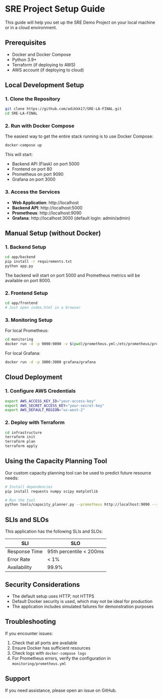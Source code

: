 # SRE Project Setup Guide

This guide will help you set up the SRE Demo Project on your local machine or in a cloud environment.

## Prerequisites

- Docker and Docker Compose
- Python 3.9+
- Terraform (if deploying to AWS)
- AWS account (if deploying to cloud)

## Local Development Setup

### 1. Clone the Repository

```bash
git clone https://github.com/adikkk17/SRE-LA-FINAL.git
cd SRE-LA-FINAL
```

### 2. Run with Docker Compose

The easiest way to get the entire stack running is to use Docker Compose:

```bash
docker-compose up
```

This will start:
- Backend API (Flask) on port 5000
- Frontend on port 80
- Prometheus on port 9090
- Grafana on port 3000

### 3. Access the Services

- **Web Application**: http://localhost
- **Backend API**: http://localhost:5000
- **Prometheus**: http://localhost:9090
- **Grafana**: http://localhost:3000 (default login: admin/admin)

## Manual Setup (without Docker)

### 1. Backend Setup

```bash
cd app/backend
pip install -r requirements.txt
python app.py
```

The backend will start on port 5000 and Prometheus metrics will be available on port 8000.

### 2. Frontend Setup

```bash
cd app/frontend
# Just open index.html in a browser
```

### 3. Monitoring Setup

For local Prometheus:

```bash
cd monitoring
docker run -d -p 9090:9090 -v $(pwd)/prometheus.yml:/etc/prometheus/prometheus.yml prom/prometheus
```

For local Grafana:

```bash
docker run -d -p 3000:3000 grafana/grafana
```

## Cloud Deployment

### 1. Configure AWS Credentials

```bash
export AWS_ACCESS_KEY_ID="your-access-key"
export AWS_SECRET_ACCESS_KEY="your-secret-key"
export AWS_DEFAULT_REGION="us-west-2"
```

### 2. Deploy with Terraform

```bash
cd infrastructure
terraform init
terraform plan
terraform apply
```

## Using the Capacity Planning Tool

Our custom capacity planning tool can be used to predict future resource needs:

```bash
# Install dependencies
pip install requests numpy scipy matplotlib

# Run the tool
python tools/capacity_planner.py --prometheus http://localhost:9090 --range 7d
```

## SLIs and SLOs

This application has the following SLIs and SLOs:

| SLI | SLO |
|-----|-----|
| Response Time | 95th percentile < 200ms |
| Error Rate | < 1% |
| Availability | 99.9% |

## Security Considerations

- The default setup uses HTTP, not HTTPS
- Default Docker security is used, which may not be ideal for production
- The application includes simulated failures for demonstration purposes

## Troubleshooting

If you encounter issues:

1. Check that all ports are available
2. Ensure Docker has sufficient resources
3. Check logs with `docker-compose logs`
4. For Prometheus errors, verify the configuration in `monitoring/prometheus.yml`

## Support

If you need assistance, please open an issue on GitHub. 